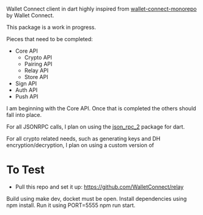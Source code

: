 Wallet Connect client in dart highly inspired from [wallet-connect-monorepo](https://github.com/trustwallet/wallet-connect-kotlin) by Wallet Connect.

This package is a work in progress.

Pieces that need to be completed:

- Core API
  - Crypto API
  - Pairing API
  - Relay API
  - Store API
- Sign API
- Auth API
- Push API

I am beginning with the Core API. Once that is completed the others should fall into place.

For all JSONRPC calls, I plan on using the [json_rpc_2](https://pub.dev/packages/json_rpc_2) package for dart.

For all crypto related needs, such as generating keys and DH encryption/decryption, I plan on using a custom version of 

# To Test

- Pull this repo and set it up: https://github.com/WalletConnect/relay

Build using make dev, docket must be open.
Install dependencies using npm install.
Run it using PORT=5555 npm run start.